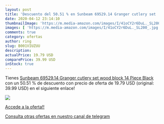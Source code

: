 ```yaml
---
layout: post
title: 'Descuento del 50.51 % en Sunbeam 69529.14 Granger cutlery set  wo'
date: 2020-04-12 23:14:10
thumbnailImage: 'https://m.media-amazon.com/images/I/41oCY2r6DuL._SL200_.jpg'
images: [ 'https://m.media-amazon.com/images/I/41oCY2r6DuL._SL200_.jpg' ]
comments: true
category: ofertas
author: ring
slug: B001VIUZUU
description:
actualPrice: 19.79 USD
comparePrice: 39.99 USD
inStock: true
---
```


Tienes [Sunbeam 69529.14 Granger cutlery set  wood block  14 Piece  Black](https://www.amazon.com/dp/B001VIUZUU/?tag=redken08-20) con un 50.51 % de descuento con precio de oferta de 19.79 USD (original: 39.99 USD) en el siguiente enlace!

[![](https://m.media-amazon.com/images/I/41oCY2r6DuL._SL200_.jpg)](https://www.amazon.com/dp/B001VIUZUU/?tag=redken08-20)

[Accede a la oferta!!](https://www.amazon.com/dp/B001VIUZUU/?tag=redken08-20)

[Consulta otras ofertas en nuestro canal de telegram](https://t.me/s/ofertas25)
